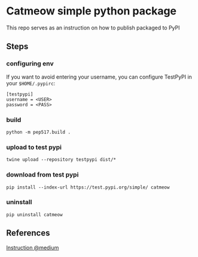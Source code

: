 # Catmeow simple python package

This repo serves as an instruction on how to publish packaged to PyPI

## Steps

### configuring env
If you want to avoid entering your username, you can configure TestPyPI in your `$HOME/.pypirc`:

```
[testpypi]
username = <USER>
password = <PASS>
```

### build
`python -m pep517.build .`

### upload to test pypi
`twine upload --repository testpypi dist/*`

### download from test pypi
`pip install --index-url https://test.pypi.org/simple/ catmeow`

### uninstall
`pip uninstall catmeow`

## References
[Instruction @medium](https://zjor.medium.com/packaging-a-runnable-python-module-de43ac12148)
